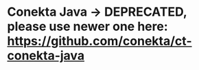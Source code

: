 # Conekta Java -> DEPRECATED, please use newer one here: https://github.com/conekta/ct-conekta-java
